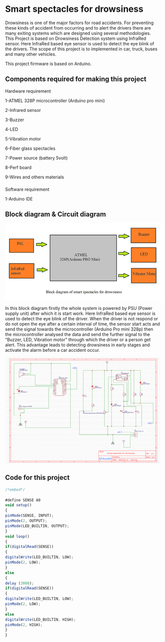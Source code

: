 
# Smart spectacles for drowsiness

Drowsiness is one of the major factors for road accidents. For preventing these kinds of accident from occurring and to alert the drivers there are many exiting systems which are designed using several methodologies. This Project is based on Drowsiness Detection system using InfraRed sensor. Here InfraRed based eye sensor is used to detect the eye blink of the drivers. The scope of this project is to implemented in car, truck, buses and many other vehicles.

This project firmware is based on Arduino.
## Components required for making this project

Hardware requirement

1-ATMEL 328P microcontroller (Arduino pro mini)

2-Infrared sensor

3-Buzzer

4-LED

5-Vibration motor

6-Fiber glass spectacles

7-Power source (battery 5volt)

8-Perf board

9-Wires and others materials

###

Software requirement

1-Arduino IDE

## Block diagram & Circuit diagram

![Block!](Block.PNG)<img src=""></img>

In this block diagram firstly the whole system is powered by PSU (Power supply unit) after which it is start work. Here InfraRed based eye sensor is used to detect the eye blink of the driver. When the driver is not respond or do not open the eye after a certain interval of time, the sensor start acts and send the signal towards the microcontroller (Arduino Pro mini 328p) then the microcontroller analysed the data and send the further signal to the  “Buzzer, LED, Vibration motor” through which the driver or a person get alert.
This advantage leads to detecting drowsiness in early stages and activate the alarm before a car accident occur.


![schematic!](schematic.PNG)<img src=""></img>

## Code for this project

```javascript
/*embed*/

#define SENSE A0
void setup()
{
pinMode(SENSE, INPUT);
pinMode(2, OUTPUT);
pinMode(LED_BUILTIN, OUTPUT);
}
void loop()
{
if(digitalRead(SENSE))
{
digitalWrite(LED_BUILTIN, LOW);
pinMode(2, LOW);
}
else
{
delay (3000);
if(digitalRead(SENSE))
{
digitalWrite(LED_BUILTIN, LOW);
pinMode(2, LOW);
}
else
digitalWrite(LED_BUILTIN, HIGH);
pinMode(2, HIGH);
}
}